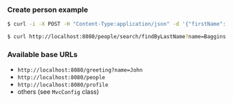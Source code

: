 ### Create person example

```Bash
$ curl -i -X POST -H "Content-Type:application/json" -d '{"firstName": "Frodo", "lastName": "Baggins"}' http://localhost:8080/people
```

```Bash
$ curl http://localhost:8080/people/search/findByLastName?name=Baggins
```

### Available base URLs

- `http://localhost:8080/greeting?name=John`
- `http://localhost:8080/people`
- `http://localhost:8080/profile`
- others (see `MvcConfig` class)